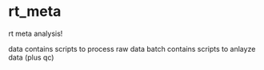 # rt_meta
rt meta analysis!

data contains scripts to process raw data
batch contains scripts to anlayze data (plus qc)

